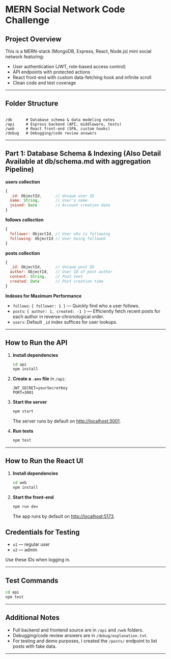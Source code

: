 
# MERN Social Network Code Challenge

## Project Overview

This is a MERN-stack (MongoDB, Express, React, Node.js) mini social network featuring:
- User authentication (JWT, role-based access control)
- API endpoints with protected actions
- React front-end with custom data-fetching hook and infinite scroll
- Clean code and test coverage

---

## Folder Structure

```

/db      # Database schema & data modeling notes
/api     # Express backend (API, middleware, tests)
/web     # React front-end (SPA, custom hooks)
/debug   # Debugging/code review answers

````

---

## Part 1: Database Schema & Indexing (Also Detail Available at db/schema.md with aggregation Pipeline)

**users collection**
```js
{
  _id: ObjectId,      // Unique user ID
  name: String,       // User's name
  joined: Date        // Account creation date
}
````

**follows collection**

```js
{
  follower: ObjectId, // User who is following
  following: ObjectId // User being followed
}
```

**posts collection**

```js
{
  _id: ObjectId,      // Unique post ID
  author: ObjectId,   // User ID of post author
  content: String,    // Post text
  created: Date       // Post creation time
}
```

**Indexes for Maximum Performance**

* `follows`: `{ follower: 1 }` — Quickly find who a user follows.
* `posts`: `{ author: 1, created: -1 }` — Efficiently fetch recent posts for each author in reverse-chronological order.
* `users`: Default `_id` index suffices for user lookups.

---

## How to Run the API

1. **Install dependencies**

   ```bash
   cd api
   npm install
   ```

2. **Create a `.env` file** in `/api`:

   ```
   JWT_SECRET=yourSecretKey
   PORT=3001
   ```

3. **Start the server**

   ```bash
   npm start
   ```

   The server runs by default on [http://localhost:3001](http://localhost:3001).

4. **Run tests**

   ```bash
   npm test
   ```

---

## How to Run the React UI

1. **Install dependencies**

   ```bash
   cd web
   npm install
   ```

2. **Start the front-end**

   ```bash
   npm run dev
   ```

   The app runs by default on [http://localhost:5173](http://localhost:5173).


## Credentials for Testing

* `u1` — regular user
* `u2` — admin

Use these IDs when logging in.

---

## Test Commands

```bash
cd api
npm test
```

---

## Additional Notes

* Full backend and frontend source are in `/api` and `/web` folders.
* Debugging/code review answers are in `/debug/explanation.txt`.
* For testing and demo purposes, I created the `/posts/` endpoint to list posts with fake data.
---
